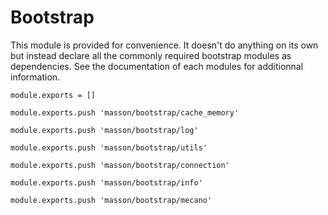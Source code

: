 
# Bootstrap

This module is provided for convenience. It doesn't do anything on its own but
instead declare all the commonly required bootstrap modules as dependencies. 
See the documentation of each modules for additionnal information.

    module.exports = []

    module.exports.push 'masson/bootstrap/cache_memory'

    module.exports.push 'masson/bootstrap/log'

    module.exports.push 'masson/bootstrap/utils'

    module.exports.push 'masson/bootstrap/connection'

    module.exports.push 'masson/bootstrap/info'

    module.exports.push 'masson/bootstrap/mecano'












